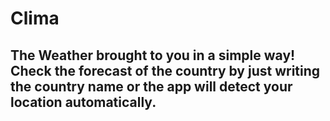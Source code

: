 # Clima
## The Weather brought to you in a simple way! Check the forecast of the country by just writing the country name or the app will detect your location automatically.
